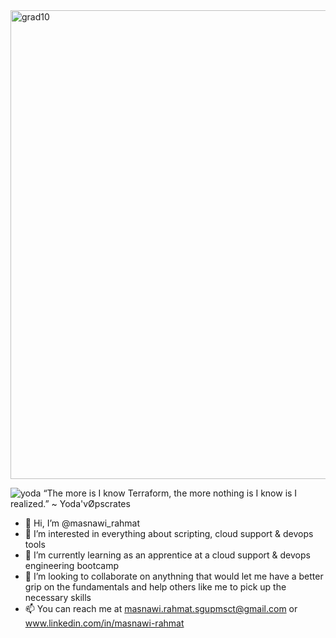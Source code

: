 <img width="750" alt="grad10" src="https://user-images.githubusercontent.com/97861822/159710702-bef1f4ab-d5ad-46bc-a402-afbb87159325.png">

![yoda](https://user-images.githubusercontent.com/97861822/159723035-eee84b9f-e9a4-4a9c-b92b-775fb159ed27.gif) “The more is I know Terraform, the more nothing is I know is I realized.” ~ Yoda'vØpscrates

- 👋 Hi, I’m @masnawi_rahmat
- 👀 I’m interested in everything about scripting, cloud support & devops tools
- 🌱 I’m currently learning as an apprentice at a cloud support & devops engineering bootcamp
- 💞️ I’m looking to collaborate on anythning that would let me have a better grip on the fundamentals and help others like me to pick up the necessary skills
- 📫 You can reach me at masnawi.rahmat.sgupmsct@gmail.com or www.linkedin.com/in/masnawi-rahmat

<!---
masnawi-rahmat/masnawi-rahmat is a ✨ special ✨ repository because its `README.md` (this file) appears on your GitHub profile.
You can click the Preview link to take a look at your changes.
--->
